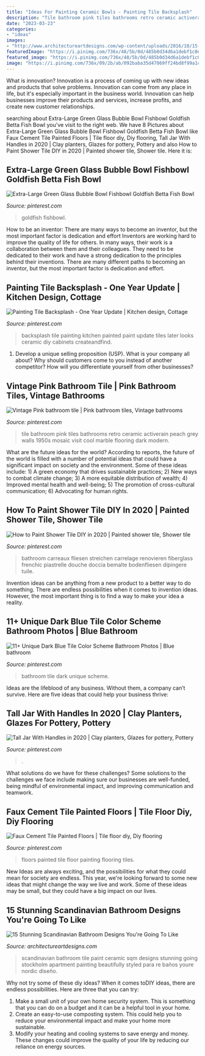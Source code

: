 ```yaml
---
title: "Ideas For Painting Ceramic Bowls - Painting Tile Backsplash"
description: "Tile bathroom pink tiles bathrooms retro ceramic activerain peach grey walls 1950s mosaic visit cool marble flooring dark modern"
date: "2023-03-23"
categories:
- "ideas"
images:
- "http://www.architectureartdesigns.com/wp-content/uploads/2016/10/15-Stunning-Scandinavian-Bathroom-Designs-Youre-Going-To-Like-6.jpg"
featuredImage: "https://i.pinimg.com/736x/48/5b/0d/485b0d34d6a1debf1c0d96fcc86478d3--pink-bathroom-vintage-pink-bathroom-tiles.jpg"
featured_image: "https://i.pinimg.com/736x/48/5b/0d/485b0d34d6a1debf1c0d96fcc86478d3--pink-bathroom-vintage-pink-bathroom-tiles.jpg"
image: "https://i.pinimg.com/736x/09/2b/ab/092baba35d47069ff24bd8f99a1c70d5.jpg"
---
```



What is innovation?
Innovation is a process of coming up with new ideas and products that solve problems. Innovation can come from any place in life, but it's especially important in the business world. Innovation can help businesses improve their products and services, increase profits, and create new customer relationships.

	

		
searching about Extra-Large Green Glass Bubble Bowl Fishbowl Goldfish Betta Fish Bowl you've visit to the right web. We have 8 Pictures about Extra-Large Green Glass Bubble Bowl Fishbowl Goldfish Betta Fish Bowl like Faux Cement Tile Painted Floors | Tile floor diy, Diy flooring, Tall Jar With Handles in 2020 | Clay planters, Glazes for pottery, Pottery and also How to Paint Shower Tile DIY in 2020 | Painted shower tile, Shower tile. Here it is:
		
    
## Extra-Large Green Glass Bubble Bowl Fishbowl Goldfish Betta Fish Bowl

<img loading=lazy src="https://i.pinimg.com/736x/a1/96/bd/a196bd6aa69d41c19fb23acdedbd8839--betta-fish-bowl-fishbowl.jpg" onerror="this.onerror=null;this.src='https://tse2.mm.bing.net/th?id=OIP.w_IMWWoqrv_Ah1pNIJ1HyQHaKX&amp;pid=15.1';" alt="Extra-Large Green Glass Bubble Bowl Fishbowl Goldfish Betta Fish Bowl">

_Source: pinterest.com_

>goldfish fishbowl. 

	

How to be an inventor: There are many ways to become an inventor, but the most important factor is dedication and effort
Inventors are working hard to improve the quality of life for others. In many ways, their work is a collaboration between them and their colleagues. They need to be dedicated to their work and have a strong dedication to the principles behind their inventions. There are many different paths to becoming an inventor, but the most important factor is dedication and effort.

    
## Painting Tile Backsplash - One Year Update | Kitchen Design, Cottage

<img loading=lazy src="https://i.pinimg.com/736x/13/ab/4a/13ab4a0c86e1a9b98f0e8aee3ef7134d.jpg" onerror="this.onerror=null;this.src='https://tse4.mm.bing.net/th?id=OIP.dSjsCdic73fWQkqWu0eOFwAAAA&amp;pid=15.1';" alt="Painting Tile Backsplash - One Year Update | Kitchen design, Cottage">

_Source: pinterest.com_

>backsplash tile painting kitchen painted paint update tiles later looks ceramic diy cabinets createandfind. 

	

1. Develop a unique selling proposition (USP). What is your company all about? Why should customers come to you instead of another competitor? How will you differentiate yourself from other businesses? 

    
## Vintage Pink Bathroom Tile | Pink Bathroom Tiles, Vintage Bathrooms

<img loading=lazy src="https://i.pinimg.com/736x/48/5b/0d/485b0d34d6a1debf1c0d96fcc86478d3--pink-bathroom-vintage-pink-bathroom-tiles.jpg" onerror="this.onerror=null;this.src='https://tse4.mm.bing.net/th?id=OIP.4cTt8czI0RTfstCvlaNIXQHaLK&amp;pid=15.1';" alt="Vintage Pink bathroom tile | Pink bathroom tiles, Vintage bathrooms">

_Source: pinterest.com_

>tile bathroom pink tiles bathrooms retro ceramic activerain peach grey walls 1950s mosaic visit cool marble flooring dark modern. 

	

What are the future ideas for the world?
According to reports, the future of the world is filled with a number of potential ideas that could have a significant impact on society and the environment. Some of these ideas include: 1) A green economy that drives sustainable practices; 2) New ways to combat climate change; 3) A more equitable distribution of wealth; 4) Improved mental health and well-being; 5) The promotion of cross-cultural communication; 6) Advocating for human rights.

    
## How To Paint Shower Tile DIY In 2020 | Painted Shower Tile, Shower Tile

<img loading=lazy src="https://i.pinimg.com/736x/09/2b/ab/092baba35d47069ff24bd8f99a1c70d5.jpg" onerror="this.onerror=null;this.src='https://tse1.mm.bing.net/th?id=OIP.On36j8kce7WgQCaOa-wbfQHaJ3&amp;pid=15.1';" alt="How to Paint Shower Tile DIY in 2020 | Painted shower tile, Shower tile">

_Source: pinterest.com_

>bathroom carreaux fliesen streichen carrelage renovieren fiberglass frenchic piastrelle douche doccia bemalte bodenfliesen dipingere tuile. 

	

Invention ideas can be anything from a new product to a better way to do something. There are endless possibilities when it comes to invention ideas. However, the most important thing is to find a way to make your idea a reality.

    
## 11+ Unique Dark Blue Tile Color Scheme Bathroom Photos | Blue Bathroom

<img loading=lazy src="https://i.pinimg.com/736x/95/02/31/9502315bf2f80e8a3cc5b36d0d50e792.jpg" onerror="this.onerror=null;this.src='https://tse1.mm.bing.net/th?id=OIP.C7d-LK-Jg0j6_Bb_PMmgHQHaK-&amp;pid=15.1';" alt="11+ Unique Dark Blue Tile Color Scheme Bathroom Photos | Blue bathroom">

_Source: pinterest.com_

>bathroom tile dark unique scheme. 

	

Ideas are the lifeblood of any business. Without them, a company can’t survive. Here are five ideas that could help your business thrive:

    
## Tall Jar With Handles In 2020 | Clay Planters, Glazes For Pottery, Pottery

<img loading=lazy src="https://i.pinimg.com/736x/10/40/2c/10402cea5f37c2f076cfcbe31433527d.jpg" onerror="this.onerror=null;this.src='https://tse3.mm.bing.net/th?id=OIP.sbzR7NhU7XZd2BxOTWkBvgHaKH&amp;pid=15.1';" alt="Tall Jar With Handles in 2020 | Clay planters, Glazes for pottery, Pottery">

_Source: pinterest.com_

>. 

	

What solutions do we have for these challenges?
Some solutions to the challenges we face include making sure our businesses are well-funded, being mindful of environmental impact, and improving communication and teamwork.

    
## Faux Cement Tile Painted Floors | Tile Floor Diy, Diy Flooring

<img loading=lazy src="https://i.pinimg.com/736x/62/4f/4e/624f4e49786bad9d9b4a6523dd3a8578--painted-tiles-painted-floors.jpg" onerror="this.onerror=null;this.src='https://tse1.mm.bing.net/th?id=OIP.SpcVO5ihq-KWyWC04vbl1AHaLH&amp;pid=15.1';" alt="Faux Cement Tile Painted Floors | Tile floor diy, Diy flooring">

_Source: pinterest.com_

>floors painted tile floor painting flooring tiles. 

	

New Ideas are always exciting, and the possibilities for what they could mean for society are endless. This year, we're looking forward to some new ideas that might change the way we live and work. Some of these ideas may be small, but they could have a big impact on our lives.

    
## 15 Stunning Scandinavian Bathroom Designs You&#039;re Going To Like

<img loading=lazy src="http://www.architectureartdesigns.com/wp-content/uploads/2016/10/15-Stunning-Scandinavian-Bathroom-Designs-Youre-Going-To-Like-6.jpg" onerror="this.onerror=null;this.src='https://tse3.mm.bing.net/th?id=OIP.9VpnmgiZQMLZWtyPA3OXKQHaLH&amp;pid=15.1';" alt="15 Stunning Scandinavian Bathroom Designs You&#039;re Going To Like">

_Source: architectureartdesigns.com_

>scandinavian bathroom tile paint ceramic sqm designs stunning going stockholm apartment painting beautifully styled para re baños youre nordic diseño. 

	

Why not try some of these diy ideas?
When it comes toDIY ideas, there are endless possibilities. Here are three that you can try: 
1) Make a small unit of your own home security system. This is something that you can do on a budget and it can be a helpful tool in your home.
2) Create an easy-to-use composting system. This could help you to reduce your environmental impact and make your home more sustainable.
3) Modify your heating and cooling systems to save energy and money. These changes could improve the quality of your life by reducing our reliance on energy sources.

